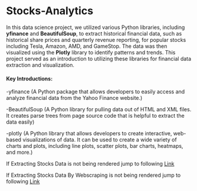 # Stocks-Analytics

In this data science project, we utilized various Python libraries, including **yfinance** and **BeautifulSoup**, to extract historical financial data, such as historical share prices and quarterly revenue reporting, for popular stocks including Tesla, Amazon, AMD, and GameStop. The data was then visualized using the **Plotly** library to identify patterns and trends. This project served as an introduction to utilizing these libraries for financial data extraction and visualization.

#### Key Introductions:

-yfinance (A Python package that allows developers to easily access and analyze financial data from the Yahoo Finance website.)

-BeautifulSoup (A Python library for pulling data out of HTML and XML files. It creates parse trees from page source code that is helpful to extract the data easily)

-plotly (A Python library that allows developers to create interactive, web-based visualizations of data. It can be used to create a wide variety of charts and plots, including line plots, scatter plots, bar charts, heatmaps, and more.)


If Extracting Stocks Data is not being rendered jump to following <a href="https://nbviewer.org/github/shayan911/Stocks-Analytics/blob/main/Extracting%20Stock%20Data%20.ipynf" target="_blank">Link</a>

If Extracting Stocks Data By Webscraping is not being rendered jump to following
<a href="https://nbviewer.org/github/shayan911/Stocks-Analytics/blob/main/Extracting%20Stock%20Data%20By%20Web%20Scraping.ipynb" target="_blank">Link</a>
